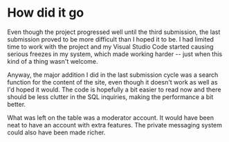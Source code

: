 # How did it go

Even though the project progressed well until the third submission, the last submission proved to be more difficult than I hoped it to be. I had limited time to work with the project and my Visual Studio Code started causing serious freezes in my system, which made working harder -- just when this kind of a thing wasn't welcome.

Anyway, the major addition I did in the last submission cycle was a search function for the content of the site, even though it doesn't work as well as I'd hoped it would. The code is hopefully a bit easier to read now and there should be less clutter in the SQL inquiries, making the performance a bit better.

What was left on the table was a moderator account. It would have been neat to have an account with extra features. The private messaging system could also have been made richer.
